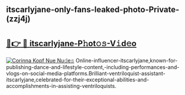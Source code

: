 ## itscarlyjane-only-fans​-leaked-photo​-Private-(zzj4j)


# <h2><a href="https://mediaupload.pro?title=itscarlyjane&ref=git">🔗👉 🔴 itscarlyjane-P𝚑ot𝚘𝚜-V𝚒d𝚎o</a></h2>

[![Corinna Kopf Nue Nu𝚍e𝚜](https://i.imgur.com/0qMVB7G.gif)](https://mediaupload.pro?title=itscarlyjane&ref=git)
Online-influencer-itscarlyjane,known-for-publishing-dance-and-lifestyle-content,-including-performances-and-vlogs-on-social-media-platforms.Brilliant-ventriloquist-assistant-itscarlyjane,celebrated-for-their-exceptional-abilities-and-accomplishments-in-assisting-ventriloquists.  